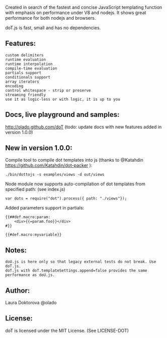 Created in search of the fastest and concise JavaScript templating function with emphasis on performance under V8 and nodejs. It shows great performance for both nodejs and browsers.

doT.js is fast, small and has no dependencies.

## Features:
    custom delimiters
    runtime evaluation
    runtime interpolation
    compile-time evaluation
    partials support
    conditionals support
    array iterators
    encoding
    control whitespace - strip or preserve
    streaming friendly
    use it as logic-less or with logic, it is up to you

## Docs, live playground and samples:

http://olado.github.com/doT (todo: update docs with new features added in version 1.0.0)

## New in version 1.0.0:

Compile tool to compile dot templates into js (thanks to @Katahdin https://github.com/Katahdin/dot-packer ):

	./bin/dottojs -s examples/views -d out/views

Node module now supports auto-compilation of dot templates from specified path: (see index.js)

	var dots = require("dot").process({ path: "./views"});

Added parameters support in partials:

	{{##def.macro:param:
		<div>{{=param.foo}}</div>
	#}}

	{{#def.macro:myvariable}}

## Notes:
    doU.js is here only so that legacy external tests do not break. Use doT.js.
    doT.js with doT.templateSettings.append=false provides the same performance as doU.js.

## Author:
Laura Doktorova @olado

## License:
doT is licensed under the MIT License. (See LICENSE-DOT)
